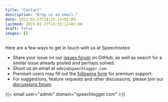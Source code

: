 ```yaml
---
title: "Contact"
description: "Drop us an email."
date: 2023-02-27T19:25:12+02:00
lastmod: 2023-02-27T19:25:12+02:00
draft: false
images: []
---
```


Here are a few ways to get in touch with us at Speechnotes:

<ul>
  <li>Share your issue on our <a target="_blank" href="https://github.com/speechnotes/speechnotes-website/issues">issues forum</a> on GitHub, as well as search for a similar issue already posted and perhaps solved.</li>
  <li>Shoot us an email at <code>admin@speechlogger.com</code>.</li>
  <li>Premium users may fill out the <a target="_blank" href="https://forms.gle/aEMroawC7shXGtWM8">following form</a> for premium support.</li>
  <li>For suggestions, feature requests and other discussions, please join our <a target="_blank" href="https://github.com/speechnotes/speechnotes-website/discussions">discussions forum</a>.</li>
</ul>


{{< email user="admin" domain="speechlogger.com" >}}
